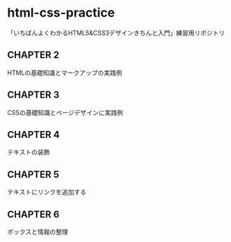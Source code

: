 # html-css-practice

「いちばんよくわかるHTML5&CSS3デザインきちんと入門」練習用リポジトリ

## CHAPTER 2

HTMLの基礎知識とマークアップの実践例

## CHAPTER 3

CSSの基礎知識とページデザインに実践例

## CHAPTER 4

テキストの装飾

## CHAPTER 5

テキストにリンクを追加する

## CHAPTER 6

ボックスと情報の整理
